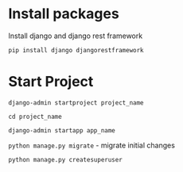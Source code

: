 # Install packages

Install django and django rest framework

`pip install django djangorestframework`

# Start Project

`django-admin startproject project_name`

`cd project_name`

`django-admin startapp app_name`

`python manage.py migrate` - migrate initial changes

`python manage.py createsuperuser`
